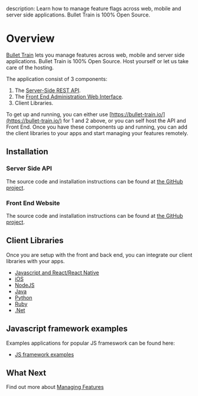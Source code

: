 description: Learn how to manage feature flags across web, mobile and server side applications. Bullet Train is 100% Open Source.

# Overview

[Bullet Train](https://bullet-train.io/) lets you manage features across web, mobile and server side applications. Bullet Train is 100% Open Source. Host yourself or let us take care of the hosting.

The application consist of 3 components:

1. The [Server-Side REST API](https://github.com/BulletTrainHQ/Bullet-Train-API).
2. The [Front End Administration Web Interface](https://github.com/BulletTrainHQ/Bullet-Train-Frontend).
3. Client Libraries.

To get up and running, you can either use [https://bullet-train.io/](https://bullet-train.io/) for 1 and 2 above, or you can self host the API and Front End. Once you have these components up and running, you can add the client libraries to your apps and start managing your features remotely.

## Installation

### Server Side API

The source code and installation instructions can be found at [the GitHub project](https://github.com/BulletTrainHQ/Bullet-Train-API).

### Front End Website

The source code and installation instructions can be found at [the GitHub project](https://github.com/BulletTrainHQ/Bullet-Train-Frontend).

## Client Libraries

Once you are setup with the front and back end, you can integrate our client libraries with your apps.

* [Javascript and React/React Native](/clients/javascript)
* [iOS](/clients/ios)
* [NodeJS](/clients/node)
* [Java](/clients/java)
* [Python](/clients/python)
* [Ruby](/clients/ruby)
* [.Net](/clients/dotnet)

## Javascript framework examples

Examples applications for popular JS frameswork can be found here:

- [JS framework examples](https://github.com/BulletTrainHQ/bullet-train-examples)

## What Next

Find out more about [Managing Features](managing-features.md)